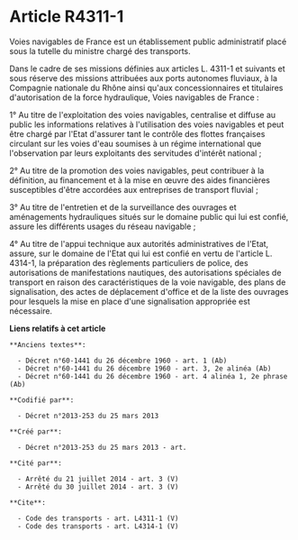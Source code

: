 # Article R4311-1

Voies navigables de France est un établissement public administratif placé sous la tutelle du ministre chargé des
transports. 

Dans le cadre de ses missions définies aux articles L. 4311-1 et suivants et sous réserve des missions attribuées aux ports
autonomes fluviaux, à la Compagnie nationale du Rhône ainsi qu'aux concessionnaires et titulaires d'autorisation de la force
hydraulique, Voies navigables de France : 

1° Au titre de l'exploitation des voies navigables, centralise et diffuse au public les informations relatives à
l'utilisation des voies navigables et peut être chargé par l'Etat d'assurer tant le contrôle des flottes françaises circulant
sur les voies d'eau soumises à un régime international que l'observation par leurs exploitants des servitudes d'intérêt
national ; 

2° Au titre de la promotion des voies navigables, peut contribuer à la définition, au financement et à la mise en œuvre des
aides financières susceptibles d'être accordées aux entreprises de transport fluvial ; 

3° Au titre de l'entretien et de la surveillance des ouvrages et aménagements hydrauliques situés sur le domaine public qui
lui est confié, assure les différents usages du réseau navigable ; 

4° Au titre de l'appui technique aux autorités administratives de l'Etat, assure, sur le domaine de l'Etat qui lui est confié
en vertu de l'article L. 4314-1, la préparation des règlements particuliers de police, des autorisations de manifestations
nautiques, des autorisations spéciales de transport en raison des caractéristiques de la voie navigable, des plans de
signalisation, des actes de déplacement d'office et de la liste des ouvrages pour lesquels la mise en place d'une
signalisation appropriée est nécessaire.

**Liens relatifs à cet article**

	**Anciens textes**:

	  - Décret n°60-1441 du 26 décembre 1960 - art. 1 (Ab)
	  - Décret n°60-1441 du 26 décembre 1960 - art. 3, 2e alinéa (Ab)
	  - Décret n°60-1441 du 26 décembre 1960 - art. 4 alinéa 1, 2e phrase (Ab)

	**Codifié par**:

	  - Décret n°2013-253 du 25 mars 2013

	**Créé par**:

	  - Décret n°2013-253 du 25 mars 2013 - art.

	**Cité par**:

	  - Arrêté du 21 juillet 2014 - art. 3 (V)
	  - Arrêté du 30 juillet 2014 - art. 3 (V)

	**Cite**:

	  - Code des transports - art. L4311-1 (V)
	  - Code des transports - art. L4314-1 (V)
